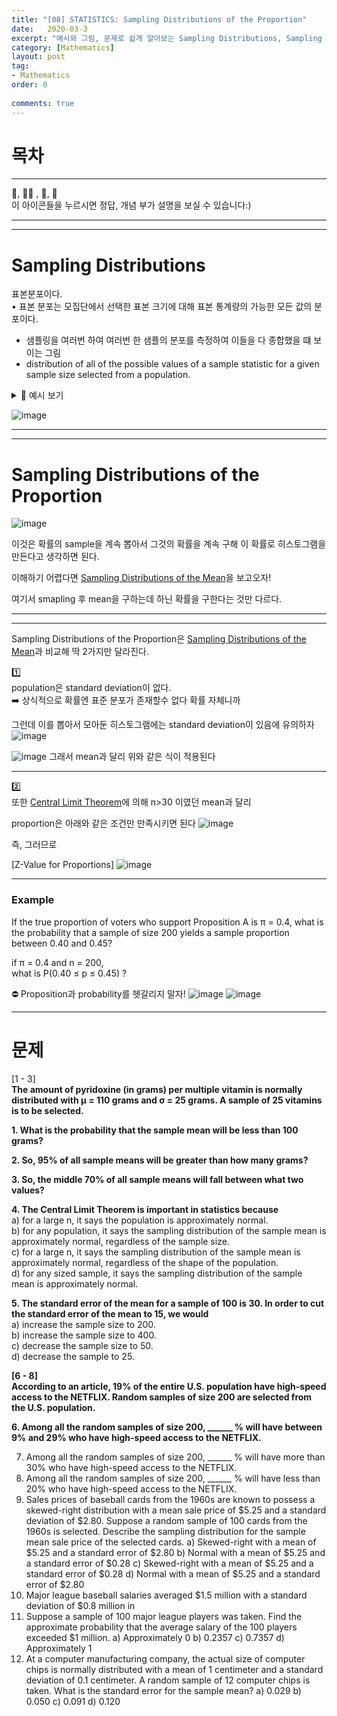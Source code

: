 ```yaml
---
title: "[08] STATISTICS: Sampling Distributions of the Proportion"
date:   2020-03-3
excerpt: "예시와 그림, 문제로 쉽게 알아보는 Sampling Distributions, Sampling Distributions of the Mean, Standard Error of the Mean, Central Limit Theorem"
category: [Mathematics]
layout: post
tag:
- Mathematics
order: 0 
 
comments: true
---
```


# 목차












---


 
👀, 🤷‍♀️ , 📜, 📝    
이 아이콘들을 누르시면 정답, 개념 부가 설명을 보실 수 있습니다:)



---
----


# Sampling Distributions
표본분포이다.    
• 표본 분포는 모집단에서 선택한 표본 크기에 대해 표본 통계량의 가능한 모든 값의 분포이다.        
* 샘플링을 여러번 하여 여러번 한 샘플의 분포를 측정하여 이들을 다 종합했을 떄 보이는 그림      
* distribution of all of the possible values of a sample statistic for a given sample size selected from a population.

<details>
<summary>📝 예시 보기</summary>
<div markdown="1">

예를 들어,       
  해당 대학의 학생 50명을 대상으로 평균 GPA를 추출한다고 가정해 보십시오.        
  크기가 50인 여러 표본을 얻은 경우 각 표본에 대해 서로 다른 평균을 계산합니다.        
  우리는 50명의 학생 표본에 대해 계산할 수 있는 모든 잠재적 평균 GPA의 분포에 관심이 있습니다

  
  
</div>
</details> 


![image](https://user-images.githubusercontent.com/76824611/137562281-8c055e85-9d88-4fd7-87ba-2f2d2534179e.png)


---
-----


# Sampling Distributions of the Proportion

![image](https://user-images.githubusercontent.com/76824611/138177172-5bf2f1fe-c5b2-4234-9887-37103752f840.png)

이것은 확률의 sample을 계속 뽑아서 그것의 확률을 계속 구해 이 확률로 히스토그램을 만든다고 생각하면 된다.

이해하기 어렵다면 [Sampling Distributions of the Mean](https://yerimoh.github.io/MATH8/)을 보고오자!    

여기서 smapling 후 mean을 구하는데 하닌 확률을 구한다는 것만 다르다.



----
----



Sampling Distributions of the Proportion은 [Sampling Distributions of the Mean](https://yerimoh.github.io/MATH8/)과 비교해 딱 2가지만 달라진다.


1️⃣      
population은 standard deviation이 없다.       
➡️ 상식적으로 확률엔 표준 분포가 존재할수 없다 확률 자체니까    

그런데 이를 뽑아서 모아둔 히스토그램에는 standard deviation이 있음에 유의하자   
![image](https://user-images.githubusercontent.com/76824611/138179090-5b097891-100b-42d0-ac89-7903bee78192.png)


![image](https://user-images.githubusercontent.com/76824611/138178921-3a6c5878-cc09-43d4-a5be-835b0e06c06c.png)
그래서 mean과 달리 위와 같은 식이 적용된다


-----


2️⃣      
또한 [Central Limit Theorem](https://yerimoh.github.io/MATH8/#central-limit-theorem)에 의해 n>30 이였던 mean과 달리         

proportion은 아래와 같은 조건만 만족시키면 된다
![image](https://user-images.githubusercontent.com/76824611/138178860-203cafe7-5d62-47aa-8f1f-569b515a35d4.png)


즉, 그러므로    

[Z-Value for Proportions]
![image](https://user-images.githubusercontent.com/76824611/138179456-8243bd44-970b-4fb0-80a5-2b90773c9c5d.png)



-----

### Example
If the true proportion of voters who support Proposition A is π = 0.4, what is the probability that a sample of size 200 yields a sample proportion 
between 0.40 and 0.45?

if π = 0.4 and n = 200,     
what is P(0.40 ≤ p ≤ 0.45) ?    



⛔ Proposition과 probability를 헷갈리지 말자!
![image](https://user-images.githubusercontent.com/76824611/138179897-1afa0b1b-b66f-4df3-a42b-1992eb653dda.png)
![image](https://user-images.githubusercontent.com/76824611/138179903-e2be67c9-ecfa-4d88-b2f5-d6660101636f.png)


------

# 문제  
[1 - 3]          
**The amount of pyridoxine (in grams) per multiple vitamin is normally distributed with μ = 110 grams and   σ = 25 grams. A sample of 25 vitamins is to be selected.**     

**1. What is the probability that the sample mean will be less than 100 grams?**     

**2. So, 95% of all sample means will be greater than how many grams?**

**3. So, the middle 70% of all sample means will fall between what two values?**

**4. The Central Limit Theorem is important in statistics because**   
a) for a large n, it says the population is approximately normal.      
b) for any population, it says the sampling distribution of the sample mean is approximately normal, regardless of the sample size.     
c) for a large n, it says the sampling distribution of the sample mean is approximately normal, regardless of the shape of the population.    
d) for any sized sample, it says the sampling distribution of the sample mean is approximately
normal.       


**5. The standard error of the mean for a sample of 100 is 30. In order to cut the standard error of the mean to 15, we would**   
a) increase the sample size to 200.   
b) increase the sample size to 400.   
c) decrease the sample size to 50.   
d) decrease the sample to 25.   

**[6 - 8]**     
**According to an article, 19% of the entire U.S. population have high-speed access to the NETFLIX. Random samples of size 200 are selected from the U.S. population.**


**6. Among all the random samples of size 200, ______ % will have between 9% and 29% who have high-speed access to the NETFLIX.**      

7. Among all the random samples of size 200, ______ % will have more than 30% who have high-speed
access to the NETFLIX.
8. Among all the random samples of size 200, ______ % will have less than 20% who have high-speed
access to the NETFLIX.
9. Sales prices of baseball cards from the 1960s are known to possess a skewed-right distribution with
a mean sale price of $5.25 and a standard deviation of $2.80. Suppose a random sample of 100 cards
from the 1960s is selected. Describe the sampling distribution for the sample mean sale price of the
selected cards.
a) Skewed-right with a mean of $5.25 and a standard error of $2.80
b) Normal with a mean of $5.25 and a standard error of $0.28
c) Skewed-right with a mean of $5.25 and a standard error of $0.28
d) Normal with a mean of $5.25 and a standard error of $2.80
10. Major league baseball salaries averaged $1.5 million with a standard deviation of $0.8 million in
1994. Suppose a sample of 100 major league players was taken. Find the approximate probability that
the average salary of the 100 players exceeded $1 million.
a) Approximately 0
b) 0.2357
c) 0.7357
d) Approximately 1
11. At a computer manufacturing company, the actual size of computer chips is normally distributed
with a mean of 1 centimeter and a standard deviation of 0.1 centimeter. A random sample of 12
computer chips is taken. What is the standard error for the sample mean?
a) 0.029
b) 0.050
c) 0.091
d) 0.120 
